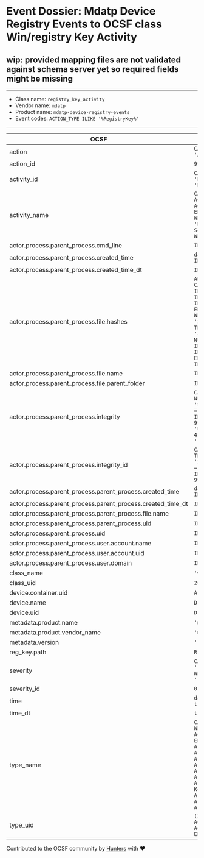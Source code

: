 # Event Dossier: Mdatp Device Registry Events to OCSF class Win/registry Key Activity

## wip: provided mapping files are not validated against schema server yet so required fields might be missing
---
* Class name: `registry_key_activity`
* Vendor name: `mdatp`
* Product name: `mdatp-device-registry-events`
* Event codes: `ACTION_TYPE ILIKE '%RegistryKey%'`
---

| OCSF | RAW |
| --- | --- |
| action | ```CASE (99::NUMBER) WHEN 0 THEN 'Unknown' WHEN 1 THEN 'Allowed' WHEN 2 THEN 'Denied' WHEN 99 THEN 'Other' END``` |
| action_id | ```99::NUMBER``` |
| activity_id | ```CASE WHEN ACTION_TYPE IS NULL THEN 0 WHEN ACTION_TYPE = 'RegistryKeyCreated' THEN 1 WHEN ACTION_TYPE = 'RegistryKeyDeleted' THEN 4 ELSE 99 END::NUMBER``` |
| activity_name | ```CASE (CASE WHEN ACTION_TYPE IS NULL THEN 0 WHEN ACTION_TYPE = 'RegistryKeyCreated' THEN 1 WHEN ACTION_TYPE = 'RegistryKeyDeleted' THEN 4 ELSE 99 END::NUMBER) WHEN 0 THEN 'Unknown' WHEN 1 THEN 'Create' WHEN 2 THEN 'Read' WHEN 3 THEN 'Modify' WHEN 4 THEN 'Delete' WHEN 5 THEN 'Rename' WHEN 6 THEN 'Set Security' WHEN 7 THEN 'Restore' WHEN 8 THEN 'Import' WHEN 9 THEN 'Export' WHEN 99 THEN 'Other' END``` |
| actor.process.parent_process.cmd_line | ```INITIATING_PROCESS_COMMAND_LINE::VARCHAR``` |
| actor.process.parent_process.created_time | ```date_part('epoch_milliseconds', INITIATING_PROCESS_CREATION_TIME::TIMESTAMP_LTZ)``` |
| actor.process.parent_process.created_time_dt | ```INITIATING_PROCESS_CREATION_TIME::TIMESTAMP_LTZ``` |
| actor.process.parent_process.file.hashes | ```ARRAY_CONSTRUCT(OBJECT_CONSTRUCT_KEEP_NULL('algorithm', CASE (CASE WHEN INITIATING_PROCESS_SHA1 IS NULL AND INITIATING_PROCESS_MD5 IS NULL THEN 0 WHEN INITIATING_PROCESS_SHA1 IS NOT NULL THEN 2 WHEN INITIATING_PROCESS_MD5 IS NOT NULL THEN 1 ELSE 99 END::NUMBER) WHEN 0 THEN 'Unknown' WHEN 1 THEN 'MD5' WHEN 2 THEN 'SHA-1' WHEN 3 THEN 'SHA-256' WHEN 4 THEN 'SHA-512' WHEN 5 THEN 'CTPH' WHEN 6 THEN 'TLSH' WHEN 7 THEN 'quickXorHash' WHEN 99 THEN 'Other' END, 'algorithm_id', CASE WHEN INITIATING_PROCESS_SHA1 IS NULL AND INITIATING_PROCESS_MD5 IS NULL THEN 0 WHEN INITIATING_PROCESS_SHA1 IS NOT NULL THEN 2 WHEN INITIATING_PROCESS_MD5 IS NOT NULL THEN 1 ELSE 99 END::NUMBER, 'value', COALESCE(INITIATING_PROCESS_SHA1, INITIATING_PROCESS_MD5)::VARCHAR))``` |
| actor.process.parent_process.file.name | ```INITIATING_PROCESS_FILE_NAME::VARCHAR``` |
| actor.process.parent_process.file.parent_folder | ```INITIATING_PROCESS_FOLDER_PATH::VARCHAR``` |
| actor.process.parent_process.integrity | ```CASE (CASE WHEN INITIATING_PROCESS_INTEGRITY_LEVEL IS NULL THEN 0 WHEN INITIATING_PROCESS_INTEGRITY_LEVEL = 'System' THEN 5 WHEN INITIATING_PROCESS_INTEGRITY_LEVEL = 'Medium' THEN 3 WHEN INITIATING_PROCESS_INTEGRITY_LEVEL = 'High' THEN 4 ELSE 99 END::NUMBER) WHEN 0 THEN 'Unknown' WHEN 1 THEN 'Untrusted' WHEN 2 THEN 'Low' WHEN 3 THEN 'Medium' WHEN 4 THEN 'High' WHEN 5 THEN 'System' WHEN 6 THEN 'Protected' WHEN 99 THEN 'Other' END``` |
| actor.process.parent_process.integrity_id | ```CASE WHEN INITIATING_PROCESS_INTEGRITY_LEVEL IS NULL THEN 0 WHEN INITIATING_PROCESS_INTEGRITY_LEVEL = 'System' THEN 5 WHEN INITIATING_PROCESS_INTEGRITY_LEVEL = 'Medium' THEN 3 WHEN INITIATING_PROCESS_INTEGRITY_LEVEL = 'High' THEN 4 ELSE 99 END::NUMBER``` |
| actor.process.parent_process.parent_process.created_time | ```date_part('epoch_milliseconds', INITIATING_PROCESS_PARENT_CREATION_TIME::TIMESTAMP_LTZ)``` |
| actor.process.parent_process.parent_process.created_time_dt | ```INITIATING_PROCESS_PARENT_CREATION_TIME::TIMESTAMP_LTZ``` |
| actor.process.parent_process.parent_process.file.name | ```INITIATING_PROCESS_PARENT_FILE_NAME::VARCHAR``` |
| actor.process.parent_process.parent_process.uid | ```INITIATING_PROCESS_PARENT_ID::VARCHAR``` |
| actor.process.parent_process.uid | ```INITIATING_PROCESS_ID::VARCHAR``` |
| actor.process.parent_process.user.account.name | ```INITIATING_PROCESS_ACCOUNT_NAME::VARCHAR``` |
| actor.process.parent_process.user.account.uid | ```INITIATING_PROCESS_ACCOUNT_SID::VARCHAR``` |
| actor.process.parent_process.user.domain | ```INITIATING_PROCESS_ACCOUNT_DOMAIN::VARCHAR``` |
| class_name | ```'win/registry_key_activity'``` |
| class_uid | ```201001``` |
| device.container.uid | ```APP_GUARD_CONTAINER_ID::VARCHAR``` |
| device.name | ```DEVICE_NAME::VARCHAR``` |
| device.uid | ```DEVICE_ID::VARCHAR``` |
| metadata.product.name | ```'mdatp-device-registry-events'``` |
| metadata.product.vendor_name | ```'mdatp'``` |
| metadata.version | ```'1.1.0'``` |
| reg_key.path | ```REGISTRY_KEY::VARCHAR``` |
| severity | ```CASE (0::NUMBER) WHEN 0 THEN 'Unknown' WHEN 1 THEN 'Informational' WHEN 2 THEN 'Low' WHEN 3 THEN 'Medium' WHEN 4 THEN 'High' WHEN 5 THEN 'Critical' WHEN 6 THEN 'Fatal' WHEN 99 THEN 'Other' END``` |
| severity_id | ```0::NUMBER``` |
| time | ```date_part('epoch_milliseconds', timestamp::TIMESTAMP_LTZ)``` |
| time_dt | ```timestamp::TIMESTAMP_LTZ``` |
| type_name | ```CASE ((20100100 + (CASE WHEN ACTION_TYPE IS NULL THEN 0 WHEN ACTION_TYPE = 'RegistryKeyCreated' THEN 1 WHEN ACTION_TYPE = 'RegistryKeyDeleted' THEN 4 ELSE 99 END))::NUMBER) WHEN 20100100 THEN 'Registry Key Activity: Unknown' WHEN 20100101 THEN 'Registry Key Activity: Create' WHEN 20100102 THEN 'Registry Key Activity: Read' WHEN 20100103 THEN 'Registry Key Activity: Modify' WHEN 20100104 THEN 'Registry Key Activity: Delete' WHEN 20100105 THEN 'Registry Key Activity: Rename' WHEN 20100106 THEN 'Registry Key Activity: Set Security' WHEN 20100107 THEN 'Registry Key Activity: Restore' WHEN 20100108 THEN 'Registry Key Activity: Import' WHEN 20100109 THEN 'Registry Key Activity: Export' WHEN 20100199 THEN 'Registry Key Activity: Other' END``` |
| type_uid | ```(20100100 + (CASE WHEN ACTION_TYPE IS NULL THEN 0 WHEN ACTION_TYPE = 'RegistryKeyCreated' THEN 1 WHEN ACTION_TYPE = 'RegistryKeyDeleted' THEN 4 ELSE 99 END))::NUMBER``` |

Contributed to the OCSF community by [Hunters](https://www.hunters.security/) with ❤
